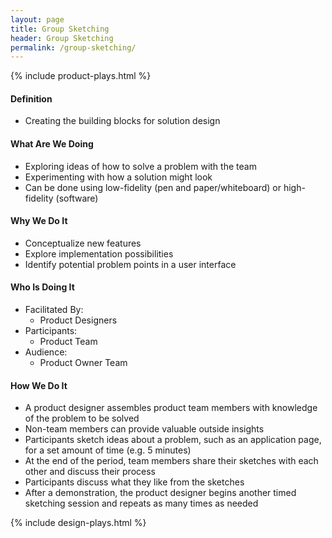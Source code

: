 ```yaml
---
layout: page
title: Group Sketching
header: Group Sketching
permalink: /group-sketching/
---
```

<div class="row">
    <div class="col-md-3">
        {% include product-plays.html %}
    </div>
    <div class="col-md-6">
        <h4 class="Definition" id="Definition">
            Definition
        </h4>
		<ul>
		<li>Creating the building blocks for solution design</li>
		</ul>
        <h4 class="What" id="What">
            What Are We Doing
        </h4>
	<ul>
		<li>Exploring ideas of how to solve a problem with the team</li>
		<li>Experimenting with how a solution might look</li>
		<li>Can be done using low-fidelity (pen and paper/whiteboard) or high-fidelity (software)</li>
	</ul>
        <h4 class="Why" id="Why">
            Why We Do It
        </h4>
            <ul>
                <li>Conceptualize new features</li>
		<li>Explore implementation possibilities</li>
		<li>Identify potential problem points in a user interface</li>
	    </ul>
        <h4 class="Who" id="Who">
            Who Is Doing It
        </h4>
            <ul>
                <li>Facilitated By:
    	            <ul>
        	      <li>Product Designers</li>
    	            </ul>
                 </li>
                <li>Participants:
    	            <ul>
                      <li>Product Team</li>
                    </ul>    
                </li>
                <li>Audience:
    	            <ul>
                      <li>Product Owner Team</li>
                  </ul>    
                </li>
            </ul>
        <h4 class="How" id="How">
            How We Do It
        </h4>
            <ul>
               <li>A product designer assembles product team members with knowledge of the problem to be solved</li>
		<li>Non-team members can provide valuable outside insights</li>
		<li>Participants sketch ideas about a problem, such as an application page, for a set amount of time (e.g. 5 minutes)</li>
		<li>At the end of the period, team members share their sketches with each other and discuss their process</li>
		<li>Participants discuss what they like from the sketches</li>
		<li>After a demonstration, the product designer begins another timed sketching session and repeats as many times as needed</li>
            </ul>
    </div>
    <div class="col-md-3">
        {% include design-plays.html %}
    </div>
</div>
